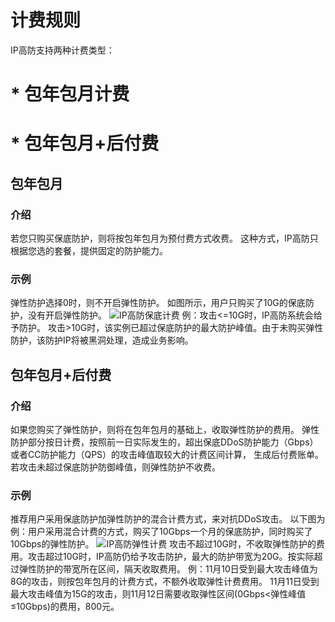 # 计费规则

IP高防支持两种计费类型：
# * 包年包月计费

# * 包年包月+后付费

## 包年包月
### 介绍
若您只购买保底防护，则将按包年包月为预付费方式收费。
这种方式，IP高防只根据您选的套餐，提供固定的防护能力。

### 示例
弹性防护选择0时，则不开启弹性防护。
如图所示，用户只购买了10G的保底防护，没有开启弹性防护。
![IP高防保底计费](https://github.com/jdcloudcom/cn/blob/edit/image/Advanced%20Anti-DDoS/billing2.png)
例：攻击<=10G时，IP高防系统会给予防护。
    攻击>10G时，该实例已超过保底防护的最大防护峰值。由于未购买弹性防护，该防护IP将被黑洞处理，造成业务影响。





## 包年包月+后付费
### 介绍
如果您购买了弹性防护，则将在包年包月的基础上，收取弹性防护的费用。
弹性防护部分按日计费，按照前一日实际发生的，超出保底DDoS防护能力（Gbps）或者CC防护能力（QPS）的攻击峰值取较大的计费区间计算，
生成后付费账单。
若攻击未超过保底防护防御峰值，则弹性防护不收费。

### 示例
推荐用户采用保底防护加弹性防护的混合计费方式，来对抗DDoS攻击。
以下图为例：用户采用混合计费的方式，购买了10Gbps一个月的保底防护，同时购买了10Gbps的弹性防护。
![IP高防弹性计费](https://github.com/jdcloudcom/cn/blob/edit/image/Advanced%20Anti-DDoS/billing1.png)
攻击不超过10G时，不收取弹性防护的费用。攻击超过10G时，IP高防仍给予攻击防护，最大的防护带宽为20G。按实际超过弹性防护的带宽所在区间，隔天收取费用。
例：11月10日受到最大攻击峰值为8G的攻击，则按包年包月的计费方式，不额外收取弹性计费费用。
   11月11日受到最大攻击峰值为15G的攻击，则11月12日需要收取弹性区间(0Gbps<弹性峰值≤10Gbps)的费用，800元。
